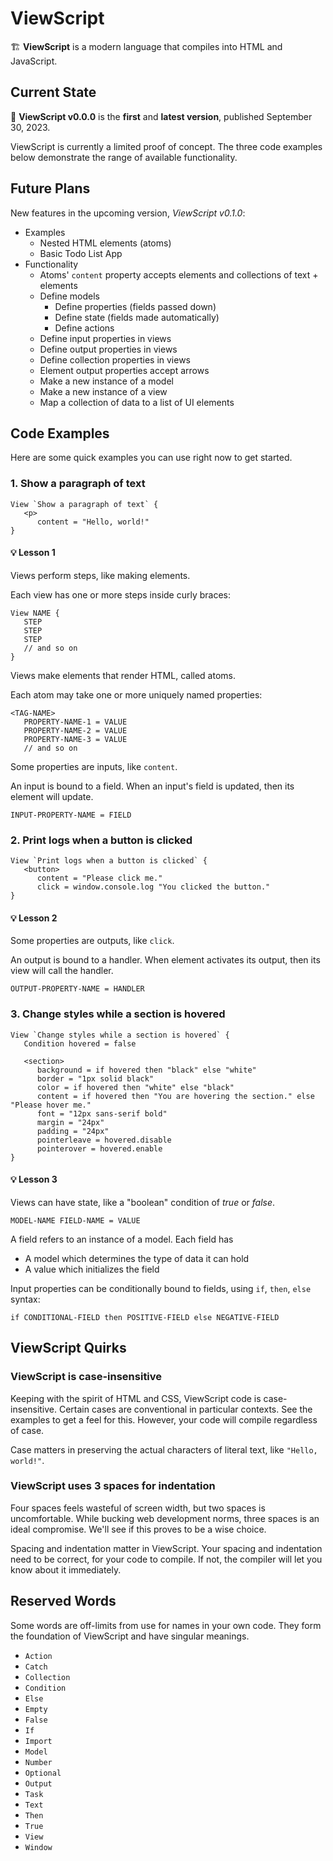 # ViewScript

🏗️ **ViewScript** is a modern language that compiles into HTML and JavaScript.

## Current State

🎉 **ViewScript v0.0.0** is the **first** and **latest version**, published September 30, 2023.

ViewScript is currently a limited proof of concept. The three code examples below demonstrate the range of available functionality.

## Future Plans

New features in the upcoming version, _ViewScript v0.1.0_:

- Examples
  - Nested HTML elements (atoms)
  - Basic Todo List App
- Functionality
  - Atoms' `content` property accepts elements and collections of text + elements
  - Define models
    - Define properties (fields passed down)
    - Define state (fields made automatically)
    - Define actions
  - Define input properties in views
  - Define output properties in views
  - Define collection properties in views
  - Element output properties accept arrows
  - Make a new instance of a model
  - Make a new instance of a view
  - Map a collection of data to a list of UI elements

## Code Examples

Here are some quick examples you can use right now to get started.

### 1. Show a paragraph of text

```
View `Show a paragraph of text` {
   <p>
      content = "Hello, world!"
}
```

#### 💡 Lesson 1

Views perform steps, like making elements.

Each view has one or more steps inside curly braces:

```
View NAME {
   STEP
   STEP
   STEP
   // and so on
}
```

Views make elements that render HTML, called atoms.

Each atom may take one or more uniquely named properties:

```
<TAG-NAME>
   PROPERTY-NAME-1 = VALUE
   PROPERTY-NAME-2 = VALUE
   PROPERTY-NAME-3 = VALUE
   // and so on
```

Some properties are inputs, like `content`.

An input is bound to a field. When an input's field is updated, then its element will update.

```
INPUT-PROPERTY-NAME = FIELD
```

### 2. Print logs when a button is clicked

```
View `Print logs when a button is clicked` {
   <button>
      content = "Please click me."
      click = window.console.log "You clicked the button."
}
```

#### 💡 Lesson 2

Some properties are outputs, like `click`.

An output is bound to a handler. When element activates its output, then its view will call the handler.

```
OUTPUT-PROPERTY-NAME = HANDLER
```

### 3. Change styles while a section is hovered

```
View `Change styles while a section is hovered` {
   Condition hovered = false

   <section>
      background = if hovered then "black" else "white"
      border = "1px solid black"
      color = if hovered then "white" else "black"
      content = if hovered then "You are hovering the section." else "Please hover me."
      font = "12px sans-serif bold"
      margin = "24px"
      padding = "24px"
      pointerleave = hovered.disable
      pointerover = hovered.enable
}
```

#### 💡 Lesson 3

Views can have state, like a "boolean" condition of _true_ or _false_.

```
MODEL-NAME FIELD-NAME = VALUE
```

A field refers to an instance of a model. Each field has

- A model which determines the type of data it can hold
- A value which initializes the field

Input properties can be conditionally bound to fields, using `if`, `then`, `else` syntax:

```
if CONDITIONAL-FIELD then POSITIVE-FIELD else NEGATIVE-FIELD
```

## ViewScript Quirks

### ViewScript is case-insensitive

Keeping with the spirit of HTML and CSS, ViewScript code is case-insensitive. Certain cases are conventional in particular contexts. See the examples to get a feel for this. However, your code will compile regardless of case.

Case matters in preserving the actual characters of literal text, like `"Hello, world!"`.

### ViewScript uses 3 spaces for indentation

Four spaces feels wasteful of screen width, but two spaces is uncomfortable. While bucking web development norms, three spaces is an ideal compromise. We'll see if this proves to be a wise choice.

Spacing and indentation matter in ViewScript. Your spacing and indentation need to be correct, for your code to compile. If not, the compiler will let you know about it immediately.

## Reserved Words

Some words are off-limits from use for names in your own code. They form the foundation of ViewScript and have singular meanings.

- `Action`
- `Catch`
- `Collection`
- `Condition`
- `Else`
- `Empty`
- `False`
- `If`
- `Import`
- `Model`
- `Number`
- `Optional`
- `Output`
- `Task`
- `Text`
- `Then`
- `True`
- `View`
- `Window`
